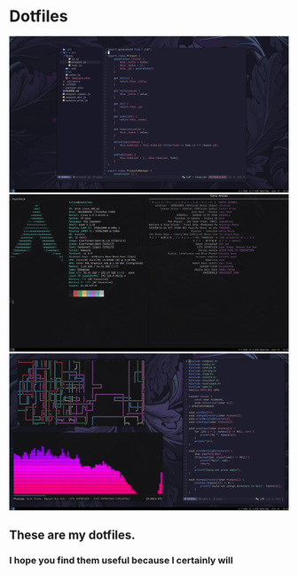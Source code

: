 # Dotfiles
![ScreenshotNumber1](./screenshot1.png)
![ScreenshotNumber2](./screenshot2.png)
![ScreenshotNumber3](./screenshot3.png)
## These are my dotfiles.
### I hope you find them useful because I certainly will
